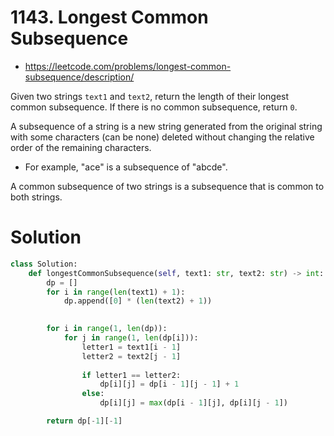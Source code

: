 # 1143. Longest Common Subsequence

- https://leetcode.com/problems/longest-common-subsequence/description/

Given two strings `text1` and `text2`, return the length of their longest common subsequence. If there is no common subsequence, return `0`.

A subsequence of a string is a new string generated from the original string with some characters (can be none) deleted without changing the relative order of the remaining characters.

- For example, "ace" is a subsequence of "abcde".

A common subsequence of two strings is a subsequence that is common to both strings.

# Solution

```python
class Solution:
    def longestCommonSubsequence(self, text1: str, text2: str) -> int:
        dp = []
        for i in range(len(text1) + 1):
            dp.append([0] * (len(text2) + 1))

        
        for i in range(1, len(dp)):
            for j in range(1, len(dp[i])):
                letter1 = text1[i - 1]
                letter2 = text2[j - 1]
                
                if letter1 == letter2:
                    dp[i][j] = dp[i - 1][j - 1] + 1
                else:
                    dp[i][j] = max(dp[i - 1][j], dp[i][j - 1])

        return dp[-1][-1]
```